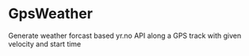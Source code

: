 # GpsWeather
Generate weather forcast based yr.no API along a GPS track with given velocity and start time
